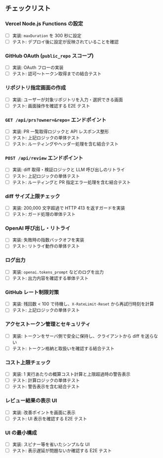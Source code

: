 ## チェックリスト

### Vercel Node.js Functions の設定
- [ ] 実装: `maxDuration` を 300 秒に設定
- [ ] テスト: デプロイ後に設定が反映されていることを確認

### GitHub OAuth (`public_repo` スコープ)
- [ ] 実装: OAuth フローの実装
- [ ] テスト: 認可〜トークン取得までの結合テスト

### リポジトリ指定画面の作成
- [ ] 実装: ユーザーが対象リポジトリを入力・選択できる画面
- [ ] テスト: 画面操作を確認する E2E テスト

### `GET /api/prs?owner=&repo=` エンドポイント
- [ ] 実装: PR 一覧取得ロジックと API レスポンス整形
- [ ] テスト: 上記ロジックの単体テスト
- [ ] テスト: ルーティングやヘッダー処理を含む結合テスト

### `POST /api/review` エンドポイント
- [ ] 実装: diff 取得・検証ロジックと LLM 呼び出しのリトライ
- [ ] テスト: 上記ロジックの単体テスト
- [ ] テスト: ルーティングと PR 指定エラー処理を含む結合テスト

### diff サイズ上限チェック
- [ ] 実装: 200,000 文字超過で HTTP 413 を返すガードを実装
- [ ] テスト: ガード処理の単体テスト

### OpenAI 呼び出し・リトライ
- [ ] 実装: 失敗時の指数バックオフを実装
- [ ] テスト: リトライ動作の単体テスト

### ログ出力
- [ ] 実装: `openai.tokens_prompt` などのログを出力
- [ ] テスト: 出力内容を確認する単体テスト

### GitHub レート制限対策
- [ ] 実装: 残回数 < 100 で待機し、`X-RateLimit-Reset` から再試行時刻を計算
- [ ] テスト: 上記ロジックの単体テスト

### アクセストークン管理とセキュリティ
- [ ] 実装: トークンをサーバ側で安全に保持し、クライアントから diff を送らない
- [ ] テスト: トークン格納と取扱いを確認する結合テスト

### コスト上限チェック
- [ ] 実装: 1 実行あたりの概算コスト計算と上限超過時の警告表示
- [ ] テスト: 計算ロジックの単体テスト
- [ ] テスト: 警告表示を含む結合テスト

### レビュー結果の表示 UI
- [ ] 実装: 改善ポイントを画面に表示
- [ ] テスト: UI 表示を確認する E2E テスト

### UI の最小構成
- [ ] 実装: スピナー等を省いたシンプルな UI
- [ ] テスト: 表示遅延が問題ないか確認する E2E テスト
